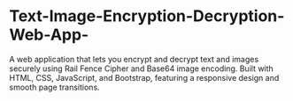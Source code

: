 # Text-Image-Encryption-Decryption-Web-App-
A web application that lets you encrypt and decrypt text and images securely using Rail Fence Cipher and Base64 image encoding. Built with HTML, CSS, JavaScript, and Bootstrap, featuring a responsive design and smooth page transitions.
